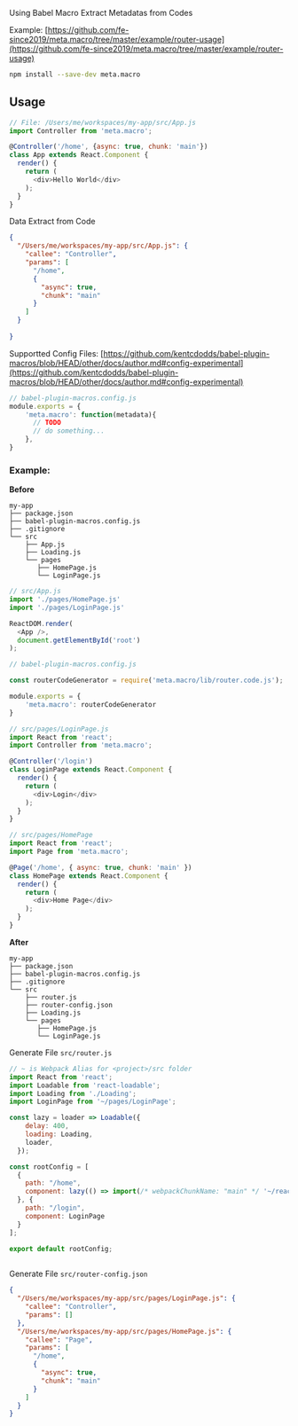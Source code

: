Using Babel Macro Extract Metadatas from Codes

Example: [https://github.com/fe-since2019/meta.macro/tree/master/example/router-usage](https://github.com/fe-since2019/meta.macro/tree/master/example/router-usage)

```sh
npm install --save-dev meta.macro
```
## Usage
```js
// File: /Users/me/workspaces/my-app/src/App.js
import Controller from 'meta.macro';

@Controller('/home', {async: true, chunk: 'main'})
class App extends React.Component {
  render() {
    return (
      <div>Hello World</div>
    );
  }
}

```
Data Extract from Code

```json
{
  "/Users/me/workspaces/my-app/src/App.js": {
    "callee": "Controller",
    "params": [
      "/home",
      {
        "async": true,
        "chunk": "main"
      }
    ]
  }
  
}
```

Supportted Config Files:
[https://github.com/kentcdodds/babel-plugin-macros/blob/HEAD/other/docs/author.md#config-experimental](https://github.com/kentcdodds/babel-plugin-macros/blob/HEAD/other/docs/author.md#config-experimental)
```js
// babel-plugin-macros.config.js
module.exports = {
    'meta.macro': function(metadata){
      // TODO
      // do something...
    },
}
```

### Example:
**Before**
```
my-app
├── package.json
├── babel-plugin-macros.config.js
├── .gitignore
└── src
    ├── App.js
    ├── Loading.js
    └── pages
       ├── HomePage.js
       └── LoginPage.js
```
```js
// src/App.js
import './pages/HomePage.js'
import './pages/LoginPage.js'

ReactDOM.render(
  <App />,
  document.getElementById('root')
);

```
```js
// babel-plugin-macros.config.js

const routerCodeGenerator = require('meta.macro/lib/router.code.js');

module.exports = {
    'meta.macro': routerCodeGenerator
}

```
```js
// src/pages/LoginPage.js
import React from 'react';
import Controller from 'meta.macro';

@Controller('/login')
class LoginPage extends React.Component {
  render() {
    return (
      <div>Login</div>
    );
  }
}
```
```js
// src/pages/HomePage
import React from 'react';
import Page from 'meta.macro';

@Page('/home', { async: true, chunk: 'main' })
class HomePage extends React.Component {
  render() {
    return (
      <div>Home Page</div>
    );
  }
}
```
**After**
```
my-app
├── package.json
├── babel-plugin-macros.config.js
├── .gitignore
└── src
    ├── router.js
    ├── router-config.json
    ├── Loading.js
    └── pages
       ├── HomePage.js
       └── LoginPage.js
```
Generate File `src/router.js`
```js
// ~ is Webpack Alias for <project>/src folder
import React from 'react';
import Loadable from 'react-loadable';
import Loading from './Loading';
import LoginPage from '~/pages/LoginPage';

const lazy = loader => Loadable({
    delay: 400,
    loading: Loading,
    loader,
  });

const rootConfig = [
  {
    path: "/home",
    component: lazy(() => import(/* webpackChunkName: "main" */ '~/react/pages/HomePage.js')),
  }, {
    path: "/login",
    component: LoginPage
  }
];

export default rootConfig;
      
```
Generate File `src/router-config.json`
```json
{
  "/Users/me/workspaces/my-app/src/pages/LoginPage.js": {
    "callee": "Controller",
    "params": []
  },
  "/Users/me/workspaces/my-app/src/pages/HomePage.js": {
    "callee": "Page",
    "params": [
      "/home",
      {
        "async": true,
        "chunk": "main"
      }
    ]
  }
}
```

